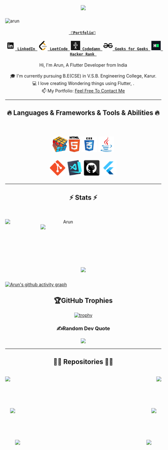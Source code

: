 <h1 align="center">
  <a href="https://git.io/typing-svg">
    <img src="https://readme-typing-svg.herokuapp.com/?lines=Hello,There!+👋;This+is+Arun😇...;Flutter+developer✨...;Nice+to+meet+you💖!&center=true&size=30">
  </a>
</h1>

<p align="left"> <img src="https://komarev.com/ghpvc/?username=arun&label=Profile%20views&color=0e75b6&style=flat" alt="arun" /> </p>


<h4 align="center"><code><a href="https://arun.engineer" title="Portfolio" > 👑Portfolio👑</a> </code></h4>

<h4 align="center">
  <code><a href="https://www.linkedin.com/in/arun-l-ba488022a/" title="LinkedIn Profile"><img width="30" src="svg/linkedin-svgrepo-com.svg"> LinkedIn </a></code>
  <code><a href="https://leetcode.com/arunarunarun7354/" title="LeetCode Profile"><img width="30" src="svg/leetcode.svg"> LeetCode </a></code>
   <code><a href="https://codedamn.com/user/arun100203" title="Codedamn"><img width="30" src="svg/codedamn.png"> Codedamn </a></code>
   <code><a href="https://auth.geeksforgeeks.org/user/arunarunarun7354/" title="Geeks for Geeks Profile"><img width="30" src="svg/geeksforgeeks-svgrepo-com.svg"> Geeks for Geeks </a></code>
     <code><a href="https://www.hackerrank.com/profile/arunarunarun7354" title="Hacker Rank"><img width="30" src="svg/hackerrank.png"> Hacker Rank </a></code>
     
</h4>

<p align="center">
  Hi, I'm Arun, A Flutter Developer from India
  <br>
  <br>
  🎓 I'm currently pursuing B.E(CSE) in V.S.B. Engineering College, Karur.
  <br>
  💻 I love creating Wondering things using Flutter, .
  <br>
  📫 My Portfolio: <a href="https://arun.engineer/">Feel Free To Contact Me</a> 
</p>

<hr>
<h2 align="center">🔥 Languages & Frameworks & Tools & Abilities 🔥</h2>
<br>
<h2 align="center">

<code><img title="Problem Solving" height="50" src="svg/problemSolving.png"></code>
<code><img title="HTML5" height="50" src="svg/html5.svg"></code>
<code><img title="CSS" height="50" src="svg/css.svg"></code>
<code><img title="Java" height="50" src="svg/java-original.svg"></code>

<code><img title="Git" height="50" src="svg/git-original.svg"></code>
<code><img title="Visual Studio Code" height="50" src="svg/vscode.png"></code>
<code><img title="GitHub" height="50" src="svg/github (1).svg"></code>
 <code><img title="Flutter" height="50" src="svg/flutter.png"></code>

<!-- <code><img title="Dart" height="50" src="svg/dartlang-icon.svg"></code>
<code><img title="MySQL" height="50" src="svg/mysql-icon.svg"></code>
<code><img title="Firebase" height="50" src="svg/firebase-icon.svg"></code>
<code><img title="Unity" height="50" src="svg/unity3d.svg"></code>

<code><img title="Javascript" height="50" src="svg/javascript-logo-svgrepo-com.svg"></code>
<code><img title="Azure" height="50" src="svg/microsoft_azure-icon.svg"></code>
<code><img title="Android Studio" height="50" src="svg/Android Studio.svg"></code>
<code><img title="Flutter" height="50" src="svg/flutter.png"></code>

<code><img title="MongoDB" height="50" src="svg/mongodb-ar21.svg"></code>
<code><img title="Express" height="50" src="svg/express-svgrepo-com.svg"></code>
<code><img title="React" height="50" src="svg/react-2.svg"></code>
<code><img title="Node" height="50" src="svg/nodejs-horizontal.svg"></code> -->

 
</h2>
<hr>

<h2 align="center">⚡ Stats ⚡</h2>
<br>

<p align=center>
  <div align=center>
    <a href="https://github.com/denvercoder1/github-readme-streak-stats" title="Go to Source">
      <img align="left" width=390 src="https://github-readme-streak-stats.herokuapp.com/?user=Arun100203&theme=react&border=61dafb&hide_border=true" alt="Arun" />
    </a>
    <a href="https://github.com/anuraghazra/github-readme-stats" title="Go to Source">
      <img align="right" width=390 src="https://github-readme-stats.vercel.app/api?username=Arun100203&show_icons=true&theme=react&border_color=61dafb&hide_border=true" />
    </a>
  </div>
  <br><br><br><br><br><br><br><br><br>
  <div align=center>
    <a href="https://github.com/anuraghazra/github-readme-stats">
      <img width=325 align="center" src="https://github-readme-stats.vercel.app/api/top-langs/?username=Arun100203&theme=react&hide=c%23&title_color=61dafb&text_color=ffffff&icon_color=61dafb&bg_color=20232a&langs_count=8&layout=compact&border_color=61dafb&hide_border=true" />
    </a>
  </div>
  <br>
  
  <!-- <img src="https://github-readme-activity-graph.cyclic.app/graph?username=Arun100203&theme=react&bg_color=20232a&hide_border=true" width="100%"/> -->
  
  [![Arun's github activity graph](https://github-readme-activity-graph.vercel.app/graph?username=Arun100203&bg_color=313030&color=638ee3&line=6496e8&point=403d3d&area=true&hide_border=true)](https://github.com/ashutosh00710/github-readme-activity-graph)
  
</p>

<div align="center">
  
## 🏆GitHub Trophies

[![trophy](https://github-profile-trophy.vercel.app/?username=arun100203&theme=tokyonight&column=7&margin-w=9&margin-h=15)](https://github.com/ryo-ma/github-profile-trophy)
### ✍️Random Dev Quote


![](https://quotes-github-readme.vercel.app/api?type=vetical&theme=dark)
</div>

<hr>

<h2 align="center">👨‍💻 Repositories 👨‍💻</h2>
<br>
<div width="100%" align="center">
  <a align="left" href="https://github.com/Arun100203/amazon_ui_clone" title="amazon-clone"><img align="left" height="115" src="https://github-readme-stats.vercel.app/api/pin/?username=Arun100203&repo=amazon_ui_clone&theme=react&border_color=61dafb&border_radius=10"></a>
  <a align="right" https://github.com/Arun100203/tic_tac-toe" title="tic_tac-toe"><img align="right" height="115" src="https://github-readme-stats.vercel.app/api/pin/?username=Arun100203&repo=tic_tac-toe&theme=react&border_color=61dafb&border_radius=10"></a>
</div>
<br/><br/><br/><br/><br/><br/>
<div width="100%" align="center">
  <a align="left" href="https://github.com/Arun100203/Arun100203.github.io" title="portfolio"><img align="left" height="115" src="https://github-readme-stats.vercel.app/api/pin/?username=Arun100203&repo=Arun100203.github.io&theme=react&border_color=61dafb&border_radius=10"></a>
  <a align="right" href="https://github.com/Arun100203/leetcode" title="leetcode"><img align="right" height="115" src="https://github-readme-stats.vercel.app/api/pin/?username=Arun100203&repo=leetcode&theme=react&border_color=61dafb&border_radius=10"></a>
</div>
<br/><br/><br/><br/><br/><br/>
<div width="100%" align="center">
  <a align="left" href="https://github.com/Arun100203/Age_Calculator" title="Age_Calculator"><img align="left" height="115" src="https://github-readme-stats.vercel.app/api/pin/?username=Arun100203&repo=Age_Calculator&theme=react&border_color=61dafb&border_radius=10"></a>
  <a align="right" href="https://github.com/Arun100203/todo-flutter" title="todo-flutter"><img align="right" height="115" src="https://github-readme-stats.vercel.app/api/pin/?username=Arun100203&repo=todo-flutter&theme=react&border_color=61dafb&border_radius=10"></a>
</div>
<br/><br/><br/><br/><br/><br/>

